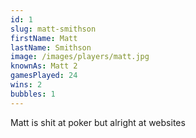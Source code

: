 ```yaml
---
id: 1
slug: matt-smithson
firstName: Matt
lastName: Smithson
image: /images/players/matt.jpg
knownAs: Matt 2
gamesPlayed: 24
wins: 2
bubbles: 1
---
```


Matt is shit at poker but alright at websites
